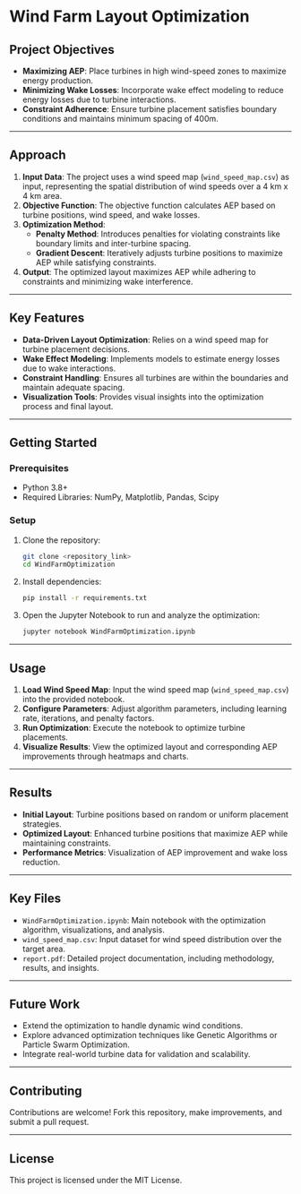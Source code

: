 # Wind Farm Layout Optimization

## Project Objectives
- **Maximizing AEP**: Place turbines in high wind-speed zones to maximize energy production.  
- **Minimizing Wake Losses**: Incorporate wake effect modeling to reduce energy losses due to turbine interactions.  
- **Constraint Adherence**: Ensure turbine placement satisfies boundary conditions and maintains minimum spacing of 400m.  

---

## Approach
1. **Input Data**: The project uses a wind speed map (`wind_speed_map.csv`) as input, representing the spatial distribution of wind speeds over a 4 km x 4 km area.  
2. **Objective Function**: The objective function calculates AEP based on turbine positions, wind speed, and wake losses.  
3. **Optimization Method**:  
   - **Penalty Method**: Introduces penalties for violating constraints like boundary limits and inter-turbine spacing.  
   - **Gradient Descent**: Iteratively adjusts turbine positions to maximize AEP while satisfying constraints.  
4. **Output**: The optimized layout maximizes AEP while adhering to constraints and minimizing wake interference.  

---

## Key Features
- **Data-Driven Layout Optimization**: Relies on a wind speed map for turbine placement decisions.  
- **Wake Effect Modeling**: Implements models to estimate energy losses due to wake interactions.  
- **Constraint Handling**: Ensures all turbines are within the boundaries and maintain adequate spacing.  
- **Visualization Tools**: Provides visual insights into the optimization process and final layout.  

---

## Getting Started

### Prerequisites
- Python 3.8+  
- Required Libraries: NumPy, Matplotlib, Pandas, Scipy  

### Setup
1. Clone the repository:  
   ```bash
   git clone <repository_link>
   cd WindFarmOptimization
   ```
2. Install dependencies:  
   ```bash
   pip install -r requirements.txt
   ```
3. Open the Jupyter Notebook to run and analyze the optimization:  
   ```bash
   jupyter notebook WindFarmOptimization.ipynb
   ```

---

## Usage
1. **Load Wind Speed Map**: Input the wind speed map (`wind_speed_map.csv`) into the provided notebook.  
2. **Configure Parameters**: Adjust algorithm parameters, including learning rate, iterations, and penalty factors.  
3. **Run Optimization**: Execute the notebook to optimize turbine placements.  
4. **Visualize Results**: View the optimized layout and corresponding AEP improvements through heatmaps and charts.

---

## Results
- **Initial Layout**: Turbine positions based on random or uniform placement strategies.  
- **Optimized Layout**: Enhanced turbine positions that maximize AEP while maintaining constraints.  
- **Performance Metrics**: Visualization of AEP improvement and wake loss reduction.

---

## Key Files
- `WindFarmOptimization.ipynb`: Main notebook with the optimization algorithm, visualizations, and analysis.  
- `wind_speed_map.csv`: Input dataset for wind speed distribution over the target area.  
- `report.pdf`: Detailed project documentation, including methodology, results, and insights.  

---

## Future Work
- Extend the optimization to handle dynamic wind conditions.  
- Explore advanced optimization techniques like Genetic Algorithms or Particle Swarm Optimization.  
- Integrate real-world turbine data for validation and scalability.  

---

## Contributing
Contributions are welcome! Fork this repository, make improvements, and submit a pull request.

---

## License
This project is licensed under the MIT License.

